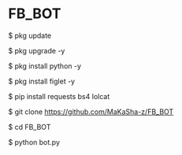 # FB_BOT

$ pkg update

$ pkg upgrade -y

$ pkg install python -y

$ pkg install figlet -y

$ pip install requests bs4 lolcat

$ git clone https://github.com/MaKaSha-z/FB_BOT

$ cd FB_BOT

$ python bot.py
